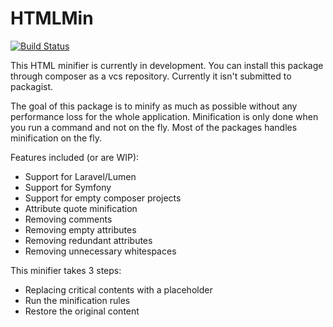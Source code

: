 # HTMLMin

[![Build Status](https://travis-ci.org/ArjanSchouten/HtmlMinifier.svg?branch=master)](https://travis-ci.org/ArjanSchouten/HtmlMinifier)

This HTML minifier is currently in development. You can install this package through composer as a vcs repository. 
Currently it isn't submitted to packagist.

The goal of this package is to minify as much as possible without any performance loss for the whole application.
Minification is only done when you run a command and not on the fly. Most of the packages handles minification on the fly.

Features included (or are WIP):

 * Support for Laravel/Lumen
 * Support for Symfony
 * Support for empty composer projects
 * Attribute quote minification
 * Removing comments
 * Removing empty attributes
 * Removing redundant attributes
 * Removing unnecessary whitespaces
  
This minifier takes 3 steps:

 * Replacing critical contents with a placeholder
 * Run the minification rules
 * Restore the original content
